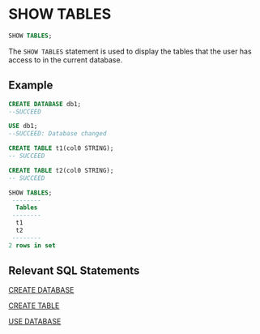 # SHOW TABLES

```sql
SHOW TABLES;
```

The `SHOW TABLES` statement is used to display the tables that the user has access to in the current database.

## Example

```sql
CREATE DATABASE db1;
--SUCCEED

USE db1;
--SUCCEED: Database changed

CREATE TABLE t1(col0 STRING);
-- SUCCEED

CREATE TABLE t2(col0 STRING);
-- SUCCEED

SHOW TABLES;
 -------- 
  Tables  
 -------- 
  t1      
  t2      
 -------- 
2 rows in set
```

## Relevant SQL Statements

[CREATE DATABASE](../ddl/CREATE_DATABASE_STATEMENT.md)

[CREATE TABLE](../ddl/CREATE_TABLE_STATEMENT.md)

[USE DATABASE](../ddl/USE_DATABASE_STATEMENT.md)

